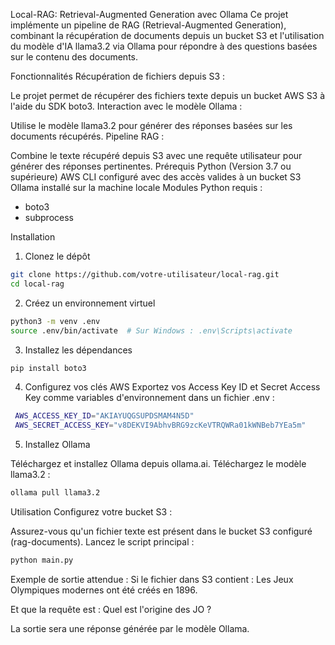 Local-RAG: Retrieval-Augmented Generation avec Ollama
Ce projet implémente un pipeline de RAG (Retrieval-Augmented Generation), combinant la récupération de documents depuis un bucket S3 et l'utilisation du modèle d'IA llama3.2 via Ollama pour répondre à des questions basées sur le contenu des documents.

Fonctionnalités
Récupération de fichiers depuis S3 :

Le projet permet de récupérer des fichiers texte depuis un bucket AWS S3 à l'aide du SDK boto3.
Interaction avec le modèle Ollama :

Utilise le modèle llama3.2 pour générer des réponses basées sur les documents récupérés.
Pipeline RAG :

Combine le texte récupéré depuis S3 avec une requête utilisateur pour générer des réponses pertinentes.
Prérequis
Python (Version 3.7 ou supérieure)
AWS CLI configuré avec des accès valides à un bucket S3
Ollama installé sur la machine locale
Modules Python requis :
- boto3
- subprocess


Installation

1. Clonez le dépôt
```bash 
git clone https://github.com/votre-utilisateur/local-rag.git
cd local-rag
```
2. Créez un environnement virtuel
```bash
python3 -m venv .env
source .env/bin/activate  # Sur Windows : .env\Scripts\activate
```
3. Installez les dépendances
```bash
pip install boto3
```
4. Configurez vos clés AWS
Exportez vos Access Key ID et Secret Access Key comme variables d'environnement dans un fichier .env :
```bash
 AWS_ACCESS_KEY_ID="AKIAYUQGSUPDSMAM4N5D"
 AWS_SECRET_ACCESS_KEY="v8DEKVI9AbhvBRG9zcKeVTRQWRa01kWNBeb7YEa5m"
```

5. Installez Ollama

Téléchargez et installez Ollama depuis ollama.ai.
Téléchargez le modèle llama3.2 :
```bash
ollama pull llama3.2
```

Utilisation
Configurez votre bucket S3 :

Assurez-vous qu'un fichier texte est présent dans le bucket S3 configuré (rag-documents).
Lancez le script principal :

```bash
python main.py
```
Exemple de sortie attendue : Si le fichier dans S3 contient :
Les Jeux Olympiques modernes ont été créés en 1896.

Et que la requête est :
Quel est l'origine des JO ?

La sortie sera une réponse générée par le modèle Ollama.
